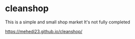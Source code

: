 # cleanshop
This is a simple and small shop market
It's not fully completed

https://mehedi23.github.io/cleanshop/

